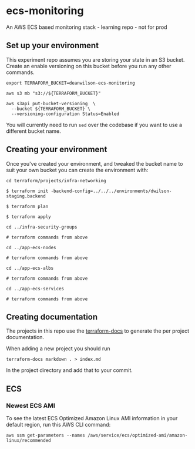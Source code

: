 # ecs-monitoring

An AWS ECS based monitoring stack - learning repo - not for prod

## Set up your environment

This experiment repo assumes you are storing your state in an S3 bucket. Create
an enable versioning on this bucket before you run any other commands.

    export TERRAFORM_BUCKET=deanwilson-ecs-monitoring

    aws s3 mb "s3://${TERRAFORM_BUCKET}"

    aws s3api put-bucket-versioning  \
      --bucket ${TERRAFORM_BUCKET} \
      --versioning-configuration Status=Enabled

You will currently need to run `sed` over the codebase if you want to
use a different bucket name.

## Creating your environment

Once you've created your environment, and tweaked the bucket name
to suit your own bucket you can create the environment with:

    cd terraform/projects/infra-networking

    $ terraform init -backend-config=../../../environments/dwilson-staging.backend

    $ terraform plan

    $ terraform apply

    cd ../infra-security-groups

    # terraform commands from above

    cd ../app-ecs-nodes

    # terraform commands from above

    cd ../app-ecs-albs

    # terraform commands from above

    cd ../app-ecs-services

    # terraform commands from above

## Creating documentation

The projects in this repo use the [terraform-docs](https://github.com/segmentio/terraform-docs)
to generate the per project documentation.

When adding a new project you should run

    terraform-docs markdown . > index.md

In the project directory and add that to your commit.

## ECS

### Newest ECS AMI

To see the latest ECS Optimized Amazon Linux AMI information in your
default region, run this AWS CLI command:

    aws ssm get-parameters --names /aws/service/ecs/optimized-ami/amazon-linux/recommended
